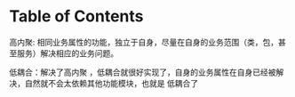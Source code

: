 # Table of Contents





高内聚: 相同业务属性的功能，独立于自身，尽量在自身的业务范围（类，包，甚至服务）解决相应的业务问题。

低耦合：解决了高内聚 ，低耦合就很好实现了，自身的业务属性在自身已经被解决，自然就不会太依赖其他功能模块，也就是  低耦合了
